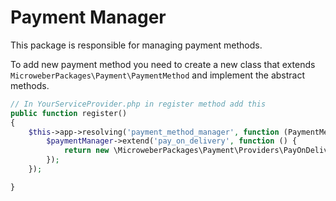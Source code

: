 # Payment Manager

This package is responsible for managing  payment methods.

To add new payment method you need to create a new class that extends `MicroweberPackages\Payment\PaymentMethod` and implement the abstract methods.

```php
// In YourServiceProvider.php in register method add this
public function register()
{
    $this->app->resolving('payment_method_manager', function (PaymentMethodManager $paymentManager) {
        $paymentManager->extend('pay_on_delivery', function () {
            return new \MicroweberPackages\Payment\Providers\PayOnDelivery();
        });
    });

}
```


 
